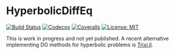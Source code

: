 # HyperbolicDiffEq

[![Build Status](https://github.com/ranocha/HyperbolicDiffEq.jl/workflows/CI/badge.svg)](https://github.com/ranocha/HyperbolicDiffEq.jl/actions)
[![Codecov](http://codecov.io/github/ranocha/HyperbolicDiffEq.jl/coverage.svg?branch=master)](http://codecov.io/github/ranocha/HyperbolicDiffEq.jl?branch=master)
[![Coveralls](https://coveralls.io/repos/github/ranocha/HyperbolicDiffEq.jl/badge.svg?branch=master)](https://coveralls.io/github/ranocha/HyperbolicDiffEq.jl?branch=master)
[![License: MIT](https://img.shields.io/badge/License-MIT-success.svg)](https://opensource.org/licenses/MIT)
<!-- [![Build status](https://ci.appveyor.com/api/projects/status/jmeyxsfmsqhirmbv?svg=true)](https://ci.appveyor.com/project/ranocha/HyperbolicDiffEq-jl) -->

This is work in progress and not yet published. A recent alternative implementing DG methods
for hyperbolic problems is [Trixi.jl](https://github.com/trixi-framework/Trixi.jl).
